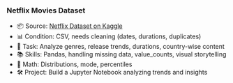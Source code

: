 ### **Netflix Movies Dataset**
- 📦 Source: [Netflix Dataset on Kaggle](https://www.kaggle.com/shivamb/netflix-shows)
- 📊 Condition: CSV, needs cleaning (dates, durations, duplicates)
- 🎯 Task: Analyze genres, release trends, durations, country-wise content
- 📚 Skills: Pandas, handling missing data, value_counts, visual storytelling
- 📐 Math: Distributions, mode, percentiles
- 🛠️ Project: Build a Jupyter Notebook analyzing trends and insights
